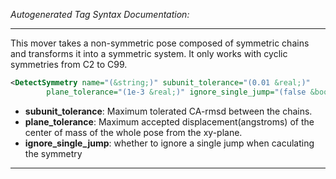 <!-- THIS IS AN AUTOGENERATED FILE: Don't edit it directly, instead change the schema definition in the code itself. -->

_Autogenerated Tag Syntax Documentation:_

---
This mover takes a non-symmetric pose composed of symmetric chains and transforms it into a symmetric system. It only works with cyclic symmetries from C2 to C99.

```xml
<DetectSymmetry name="(&string;)" subunit_tolerance="(0.01 &real;)"
        plane_tolerance="(1e-3 &real;)" ignore_single_jump="(false &bool;)" />
```

-   **subunit_tolerance**: Maximum tolerated CA-rmsd between the chains.
-   **plane_tolerance**: Maximum accepted displacement(angstroms) of the center of mass of the whole pose from the xy-plane.
-   **ignore_single_jump**: whether to ignore a single jump when caculating the symmetry

---
